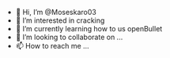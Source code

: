 - 👋 Hi, I’m @Moseskaro03
- 👀 I’m interested in cracking
- 🌱 I’m currently learning how to us openBullet
- 💞️ I’m looking to collaborate on ...
- 📫 How to reach me ...

<!---
Moseskaro03/Moseskaro03 is a ✨ special ✨ repository because its `README.md` (this file) appears on your GitHub profile.
You can click the Preview link to take a look at your changes.
--->
